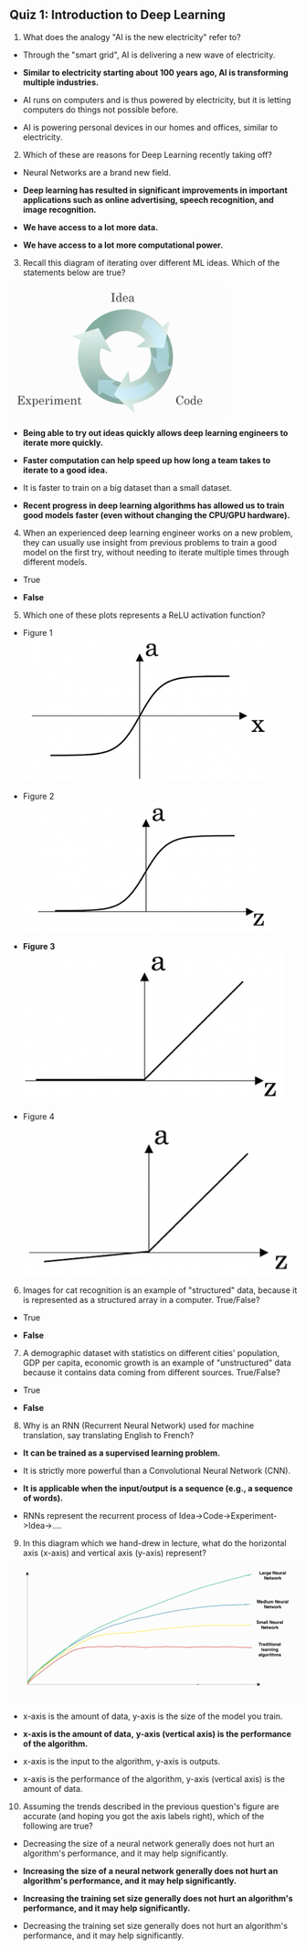 ## Quiz 1: Introduction to Deep Learning

1.  What does the analogy "AI is the new electricity" refer to?
  *  Through the "smart grid", AI is delivering a new wave of electricity.

  *  **Similar to electricity starting about 100 years ago, AI is transforming multiple industries.**

  *  AI runs on computers and is thus powered by electricity, but it is letting computers do things not possible before.

  *  AI is powering personal devices in our homes and offices, similar to electricity.

2.  Which of these are reasons for Deep Learning recently taking off?
  *  Neural Networks are a brand new field.

  *  **Deep learning has resulted in significant improvements in important applications such as online advertising, speech recognition, and image recognition.**

  *  **We have access to a lot more data.**

  *  **We have access to a lot more computational power.**

3.  Recall this diagram of iterating over different ML ideas. Which of the statements below are true?

  ![](../Images/Quiz1-3.png)

  *  **Being able to try out ideas quickly allows deep learning engineers to iterate more quickly.**

  *  **Faster computation can help speed up how long a team takes to iterate to a good idea.**

  *  It is faster to train on a big dataset than a small dataset.

  *  **Recent progress in deep learning algorithms has allowed us to train good models faster (even without changing the CPU/GPU hardware).**

4.  When an experienced deep learning engineer works on a new problem, they can usually use insight from previous problems to train a good model on the first try, without needing to iterate multiple times through different models.
  *  True

  *  **False**

5.  Which one of these plots represents a ReLU activation function?

  *  Figure 1![](../Images/Quiz1-5a.png)

  *  Figure 2![](../Images/Quiz1-5b.png)

  *  **Figure 3**![](../Images/Quiz1-5c.png)

  *  Figure 4![](../Images/Quiz1-5d.png)

6.  Images for cat recognition is an example of "structured" data, because it is represented as a structured array in a computer. True/False?
  *  True

  *  **False**

7.  A demographic dataset with statistics on different cities' population, GDP per capita, economic growth is an example of "unstructured" data because it contains data coming from different sources. True/False?
  *  True

  *  **False**

8.  Why is an RNN (Recurrent Neural Network) used for machine translation, say translating English to French?
  *  **It can be trained as a supervised learning problem.**

  *  It is strictly more powerful than a Convolutional Neural Network (CNN).

  *  **It is applicable when the input/output is a sequence (e.g., a sequence of words).**

  *  RNNs represent the recurrent process of Idea->Code->Experiment->Idea->….

9.  In this diagram which we hand-drew in lecture, what do the horizontal axis (x-axis) and vertical axis (y-axis) represent?

  ![](../Images/Quiz1-9.png)

  *  x-axis is the amount of data,
     y-axis is the size of the model you train.

  *  **x-axis is the amount of data,**
     **y-axis (vertical axis) is the performance of the algorithm.**

  *  x-axis is the input to the algorithm,
     y-axis is outputs.

  *  x-axis is the performance of the algorithm,
     y-axis (vertical axis) is the amount of data.

10.  Assuming the trends described in the previous question's figure are accurate (and hoping you got the axis labels right), which of the following are true?
  *  Decreasing the size of a neural network generally does not hurt an algorithm's performance, and it may help significantly.

  *  **Increasing the size of a neural network generally does not hurt an algorithm's performance, and it may help significantly.**

  *  **Increasing the training set size generally does not hurt an algorithm's performance, and it may help significantly.**

  *  Decreasing the training set size generally does not hurt an algorithm's performance, and it may help significantly.
